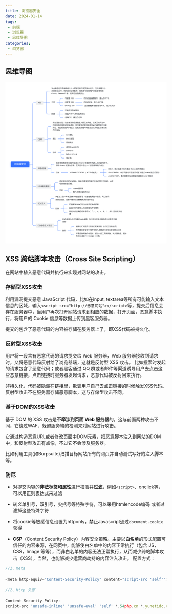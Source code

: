 ```yaml
---
title: 浏览器安全
date: 2024-01-14
tags:
 - 前端
 - 浏览器
 - 思维导图
categories: 
 - 浏览器
---
```


## 思维导图
![图片](../../../.vuepress/public/mindMap/browserSecurity.png)

## XSS 跨站脚本攻击（Cross Site Scripting）

在网站中植入恶意代码并执行来实现对网站的攻击。

### 存储型XSS攻击

利用漏洞提交恶意 JavaScript 代码，比如在input, textarea等所有可能输入文本信息的区域，输入`<script src="http://恶意网站"></script>`等，提交后信息会存在服务器中，当用户再次打开网站请求到相应的数据，打开页面，恶意脚本执行，将用户的 Cookie 信息等数据上传到黑客服务器。

提交的包含了恶意代码的内容被存储在服务器上了，即XSS代码被持久化。

### 反射型XSS攻击

用户将一段含有恶意代码的请求提交给 Web 服务器，Web 服务器接收到请求时，又将恶意代码反射给了浏览器端，这就是反射型 XSS 攻击。 比如搜索时发起的请求包含了恶意代码；或者黑客通过 QQ 群或者邮件等渠道诱导用户去点击这些恶意链接，点击链接时服务器发起请求，恶意代码被反射回来执行。

非持久化，代码被隐藏在链接里，欺骗用户自己去点击链接的时候触发XSS代码。反射型攻击不在服务器存储恶意脚本，这与存储型攻击不同。

### 基于DOM的XSS攻击

基于 DOM 的 XSS 攻击是**不牵涉到页面 Web 服务器**的，这与前面两种攻击不同，它绕过WAF、躲避服务端的检测来对网站进行攻击。

它通过构造恶意URL或者修改页面中DOM元素，把恶意脚本注入到网站的DOM中，和反射型攻击有点像，不过它不会涉及服务器。

比如利用工具(如Burpsuite)扫描目标网站所有的网页并自动测试写好的注入脚本等。

### 防范

- 对提交内容的**非法标签和属性**进行校验并**过滤**，例如`<script>`、onclick等，可以用正则表达式来过滤

- 转义单引号，双引号，尖括号等特殊字符，可以采用htmlencode编码 或者过滤掉这些特殊字符
- 将cookie等敏感信息设置为httponly，禁止Javascript通过`document.cookie`获得
- **CSP**（Content Security Policy）内容安全策略。主要以**白名单**的形式配置可信任的内容来源，在网页中，能够使白名单中的内容正常执行（包含 JS，CSS，Image 等等），而非白名单的内容无法正常执行，从而减少跨站脚本攻击（XSS），当然，也能够减少运营商劫持的内容注入攻击。 配置方式：
  
  

```js
//1、meta
 
<meta http-equiv="Content-Security-Policy" content="script-src 'self'">
 
//2、Http 头部
 
Content-Security-Policy:
script-src 'unsafe-inline' 'unsafe-eval' 'self' *.54php.cn *.yunetidc.com *.baidu.com *.cnzz.com *.du
```



